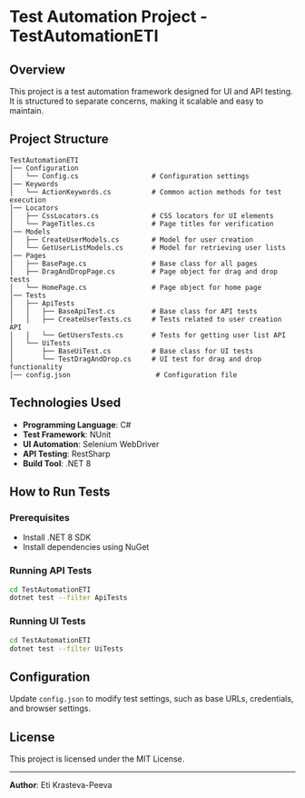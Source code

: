 # Test Automation Project - TestAutomationETI

## Overview
This project is a test automation framework designed for UI and API testing. It is structured to separate concerns, making it scalable and easy to maintain.

## Project Structure
```
TestAutomationETI
│── Configuration
│   └── Config.cs                  # Configuration settings
│── Keywords
│   └── ActionKeywords.cs          # Common action methods for test execution
│── Locators
│   ├── CssLocators.cs             # CSS locators for UI elements
│   └── PageTitles.cs              # Page titles for verification
│── Models
│   ├── CreateUserModels.cs        # Model for user creation
│   └── GetUserListModels.cs       # Model for retrieving user lists
│── Pages
│   ├── BasePage.cs                # Base class for all pages
│   ├── DragAndDropPage.cs         # Page object for drag and drop tests
│   └── HomePage.cs                # Page object for home page
│── Tests
│   ├── ApiTests
│   │   ├── BaseApiTest.cs         # Base class for API tests
│   │   ├── CreateUserTests.cs     # Tests related to user creation API
│   │   └── GetUsersTests.cs       # Tests for getting user list API
│   └── UiTests
│       ├── BaseUiTest.cs          # Base class for UI tests
│       └── TestDragAndDrop.cs     # UI test for drag and drop functionality
│── config.json                     # Configuration file
```

## Technologies Used
- **Programming Language**: C#
- **Test Framework**: NUnit
- **UI Automation**: Selenium WebDriver
- **API Testing**: RestSharp
- **Build Tool**: .NET 8

## How to Run Tests
### Prerequisites
- Install .NET 8 SDK
- Install dependencies using NuGet

### Running API Tests
```sh
cd TestAutomationETI
dotnet test --filter ApiTests
```

### Running UI Tests
```sh
cd TestAutomationETI
dotnet test --filter UiTests
```

## Configuration
Update `config.json` to modify test settings, such as base URLs, credentials, and browser settings.

## License
This project is licensed under the MIT License.

---
**Author**: Eti Krasteva-Peeva

